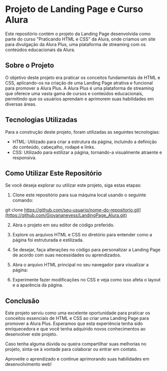# Projeto de Landing Page e Curso Alura

Este repositório contém o projeto da Landing Page desenvolvida como parte do curso "Praticando HTML e CSS" da Alura, onde criamos um site para divulgação da Alura Plus, uma plataforma de streaming com os conteúdos educacionais da Alura.

## Sobre o Projeto

O objetivo deste projeto era praticar os conceitos fundamentais de HTML e CSS, aplicando-os na criação de uma Landing Page atrativa e funcional para promover a Alura Plus. A Alura Plus é uma plataforma de streaming que oferece uma vasta gama de cursos e conteúdos educacionais, permitindo que os usuários aprendam e aprimorem suas habilidades em diversas áreas.

## Tecnologias Utilizadas

Para a construção deste projeto, foram utilizadas as seguintes tecnologias:

- HTML: Utilizado para criar a estrutura da página, incluindo a definição do conteúdo, cabeçalho, rodapé e links.
- CSS: Utilizado para estilizar a página, tornando-a visualmente atraente e responsiva.

## Como Utilizar Este Repositório

Se você deseja explorar ou utilizar este projeto, siga estas etapas:

1. Clone este repositório para sua máquina local usando o seguinte comando:

git clone https://github.com/seu-usuario/nome-do-repositorio.git](https://github.com/Giovananevess/LandingPage_Alura.git)


2. Abra o projeto em seu editor de código preferido.

3. Explore os arquivos HTML e CSS no diretório para entender como a página foi estruturada e estilizada.

4. Se desejar, faça alterações no código para personalizar a Landing Page de acordo com suas necessidades ou aprendizados.

5. Abra o arquivo HTML principal no seu navegador para visualizar a página:


6. Experimente fazer modificações no CSS e veja como isso afeta o layout e a aparência da página.


## Conclusão

Este projeto serviu como uma excelente oportunidade para praticar os conceitos essenciais de HTML e CSS ao criar uma Landing Page para promover a Alura Plus. Esperamos que esta experiência tenha sido enriquecedora e que você tenha adquirido novos conhecimentos ao desenvolver este projeto.

Caso tenha alguma dúvida ou queira compartilhar suas melhorias no projeto, sinta-se à vontade para colaborar ou entrar em contato.

Aproveite o aprendizado e continue aprimorando suas habilidades em desenvolvimento web!
